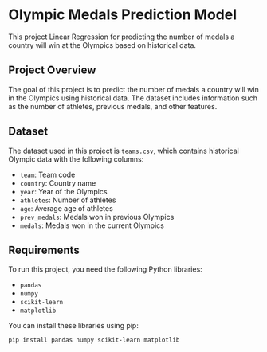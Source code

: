 # Olympic Medals Prediction Model

This project Linear Regression for predicting the number of medals a country will win at the Olympics based on historical data.

## Project Overview

The goal of this project is to predict the number of medals a country will win in the Olympics using historical data. The dataset includes information such as the number of athletes, previous medals, and other features.

## Dataset

The dataset used in this project is `teams.csv`, which contains historical Olympic data with the following columns:

- `team`: Team code
- `country`: Country name
- `year`: Year of the Olympics
- `athletes`: Number of athletes
- `age`: Average age of athletes
- `prev_medals`: Medals won in previous Olympics
- `medals`: Medals won in the current Olympics

## Requirements

To run this project, you need the following Python libraries:

- `pandas`
- `numpy`
- `scikit-learn`
- `matplotlib`

You can install these libraries using pip:

```bash
pip install pandas numpy scikit-learn matplotlib
